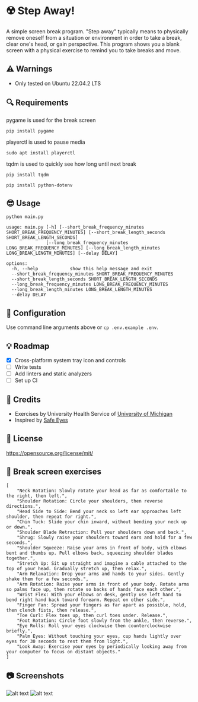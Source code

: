 # :radioactive: Step Away!
A simple screen break program. "Step away" typically means to physically remove oneself from a situation or environment in order to take a break, clear one's head, or gain perspective. This program shows you a blank screen with a physical exercise to remind you to take breaks and move.

## :warning: Warnings
- Only tested on Ubuntu 22.04.2 LTS

## :mag: Requirements
pygame is used for the break screen

`pip install pygame`

playerctl is used to pause media

`sudo apt install playerctl`

tqdm is used to quickly see how long until next break

`pip install tqdm`

`pip install python-dotenv`

## :sunglasses: Usage
`python main.py`

```
usage: main.py [-h] [--short_break_frequency_minutes SHORT_BREAK_FREQUENCY_MINUTES] [--short_break_length_seconds SHORT_BREAK_LENGTH_SECONDS]
               [--long_break_frequency_minutes LONG_BREAK_FREQUENCY_MINUTES] [--long_break_length_minutes LONG_BREAK_LENGTH_MINUTES] [--delay DELAY]

options:
  -h, --help            show this help message and exit
  --short_break_frequency_minutes SHORT_BREAK_FREQUENCY_MINUTES
  --short_break_length_seconds SHORT_BREAK_LENGTH_SECONDS
  --long_break_frequency_minutes LONG_BREAK_FREQUENCY_MINUTES
  --long_break_length_minutes LONG_BREAK_LENGTH_MINUTES
  --delay DELAY
```
## :high_brightness: Configuration
Use command line arguments above or `cp .env.example .env`.

## :bulb: Roadmap
* [x] Cross-platform system tray icon and controls
* [ ] Write tests
* [ ] Add linters and static analyzers
* [ ] Set up CI

## :green_heart: Credits
- Exercises by University Health Service of [University of Michigan](https://uhs.umich.edu/computerergonomics)
- Inspired by [Safe Eyes](https://github.com/slgobinath/SafeEyes)

## :scroll: License
https://opensource.org/license/mit/

## :cartwheeling: Break screen exercises
```
[
    "Neck Rotation: Slowly rotate your head as far as comfortable to the right, then left.",
    "Shoulder Rotation: Circle your shoulders, then reverse directions.",
    "Head Side to Side: Bend your neck so left ear approaches left shoulder, then repeat for right.",
    "Chin Tuck: Slide your chin inward, without bending your neck up or down.",
    "Shoulder Blade Retraction: Pull your shoulders down and back.",
    "Shrug: Slowly raise your shoulders toward ears and hold for a few seconds.",
    "Shoulder Squeeze: Raise your arms in front of body, with elbows bent and thumbs up. Pull elbows back, squeezing shoulder blades together.",
    "Stretch Up: Sit up straight and imagine a cable attached to the top of your head. Gradually stretch up, then relax.",
    "Arm Relaxation: Drop your arms and hands to your sides. Gently shake them for a few seconds.",
    "Arm Rotation: Raise your arms in front of your body. Rotate arms so palms face up, then rotate so backs of hands face each other.",
    "Wrist Flex: With your elbows on desk, gently use left hand to bend right hand back toward forearm. Repeat on other side.",
    "Finger Fan: Spread your fingers as far apart as possible, hold, then clench fists, then release.",
    "Toe Curl: Flex toes up, then curl toes under. Release.",
    "Foot Rotation: Circle foot slowly from the ankle, then reverse.",
    "Eye Rolls: Roll your eyes clockwise then counterclockwise briefly.",
    "Palm Eyes: Without touching your eyes, cup hands lightly over eyes for 30 seconds to rest them from light.",
    "Look Away: Exercise your eyes by periodically looking away from your computer to focus on distant objects."
]
```

## :camera: Screenshots
![alt text](https://github.com/jaystewartcouk/step-away/blob/main/screenshots/tray.png?raw=true)
![alt text](https://github.com/jaystewartcouk/step-away/blob/main/screenshots/window.png?raw=true)

